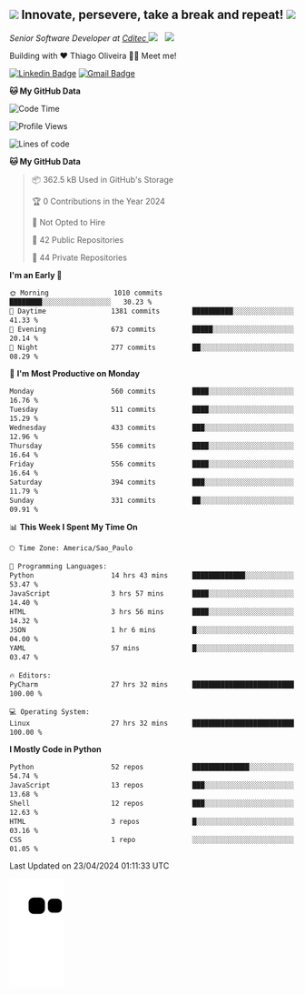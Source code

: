 <h2><img src="https://emojis.slackmojis.com/emojis/images/1531849430/4246/blob-sunglasses.gif?1531849430" width="30"/> Innovate, persevere, take a break and repeat! <img src="https://media.giphy.com/media/12oufCB0MyZ1Go/giphy.gif" width="50"></h2>
<img align='right' src="https://media.giphy.com/media/M9gbBd9nbDrOTu1Mqx/giphy.gif" width="230">
<p><em>Senior Software Developer at <a href="https://www.cditec.com.br/">Cditec
</a><img src="https://media.giphy.com/media/WUlplcMpOCEmTGBtBW/giphy.gif" width="30"> 
</em></p>



Building with ❤️ Thiago Oliveira 👋🏽 Meet me!

[![Linkedin Badge](https://img.shields.io/badge/-Thiago-blue?style=flat-square&logo=Linkedin&logoColor=white&link=https://www.linkedin.com/in/tgmarinho/)](https://www.linkedin.com/in/thiagoceconelo/) 
[![Gmail Badge](https://img.shields.io/badge/-thiceconelo@gmail.com-c14438?style=flat-square&logo=Gmail&logoColor=white&link=mailto:thiceconelo@gmail.com)](mailto:thiceconelo@gmail.com)

</em></p>

<!-- <span style="height ">
![Anurag's GitHub stats](https://github-readme-stats.vercel.app/api?username=arthurspk&show_icons=true&theme=tokyonight)
</span> -->

**🐱 My GitHub Data** 
<!--START_SECTION:waka-->
![Code Time](http://img.shields.io/badge/Code%20Time-1%2C321%20hrs%2056%20mins-blue)

![Profile Views](http://img.shields.io/badge/Profile%20Views-0-blue)

![Lines of code](https://img.shields.io/badge/From%20Hello%20World%20I%27ve%20Written-4.9%20million%20lines%20of%20code-blue)

**🐱 My GitHub Data** 

> 📦 362.5 kB Used in GitHub's Storage 
 > 
> 🏆 0 Contributions in the Year 2024
 > 
> 🚫 Not Opted to Hire
 > 
> 📜 42 Public Repositories 
 > 
> 🔑 44 Private Repositories 
 > 
**I'm an Early 🐤** 

```text
🌞 Morning                1010 commits        ████████░░░░░░░░░░░░░░░░░   30.23 % 
🌆 Daytime                1381 commits        ██████████░░░░░░░░░░░░░░░   41.33 % 
🌃 Evening                673 commits         █████░░░░░░░░░░░░░░░░░░░░   20.14 % 
🌙 Night                  277 commits         ██░░░░░░░░░░░░░░░░░░░░░░░   08.29 % 
```
📅 **I'm Most Productive on Monday** 

```text
Monday                   560 commits         ████░░░░░░░░░░░░░░░░░░░░░   16.76 % 
Tuesday                  511 commits         ████░░░░░░░░░░░░░░░░░░░░░   15.29 % 
Wednesday                433 commits         ███░░░░░░░░░░░░░░░░░░░░░░   12.96 % 
Thursday                 556 commits         ████░░░░░░░░░░░░░░░░░░░░░   16.64 % 
Friday                   556 commits         ████░░░░░░░░░░░░░░░░░░░░░   16.64 % 
Saturday                 394 commits         ███░░░░░░░░░░░░░░░░░░░░░░   11.79 % 
Sunday                   331 commits         ██░░░░░░░░░░░░░░░░░░░░░░░   09.91 % 
```


📊 **This Week I Spent My Time On** 

```text
🕑︎ Time Zone: America/Sao_Paulo

💬 Programming Languages: 
Python                   14 hrs 43 mins      █████████████░░░░░░░░░░░░   53.47 % 
JavaScript               3 hrs 57 mins       ████░░░░░░░░░░░░░░░░░░░░░   14.40 % 
HTML                     3 hrs 56 mins       ████░░░░░░░░░░░░░░░░░░░░░   14.32 % 
JSON                     1 hr 6 mins         █░░░░░░░░░░░░░░░░░░░░░░░░   04.00 % 
YAML                     57 mins             █░░░░░░░░░░░░░░░░░░░░░░░░   03.47 % 

🔥 Editors: 
PyCharm                  27 hrs 32 mins      █████████████████████████   100.00 % 

💻 Operating System: 
Linux                    27 hrs 32 mins      █████████████████████████   100.00 % 
```

**I Mostly Code in Python** 

```text
Python                   52 repos            ██████████████░░░░░░░░░░░   54.74 % 
JavaScript               13 repos            ███░░░░░░░░░░░░░░░░░░░░░░   13.68 % 
Shell                    12 repos            ███░░░░░░░░░░░░░░░░░░░░░░   12.63 % 
HTML                     3 repos             █░░░░░░░░░░░░░░░░░░░░░░░░   03.16 % 
CSS                      1 repo              ░░░░░░░░░░░░░░░░░░░░░░░░░   01.05 % 
```




 Last Updated on 23/04/2024 01:11:33 UTC
<!--END_SECTION:waka-->

![Snake animation](https://github.com/rafaballerini/rafaballerini/blob/output/github-contribution-grid-snake.svg)


<!---
ceconelo/ceconelo is a ✨ special ✨ repository because its `README.md` (this file) appears on your GitHub profile.
You can click the Preview link to take a look at your changes.
--->
